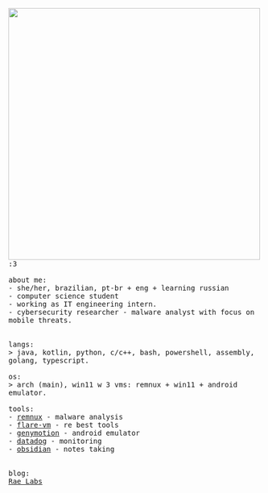 <p float="left">
 <img src="https://github.com/xssrae/xssrae/blob/main/side_imgs/img1.png" width="500" align="left">
  <p float="left">
    <samp>
      :3 
      <br>
      <br>
      about me:<br>
             - she/her, brazilian, pt-br + eng + learning russian<br>
             - computer science student<br>
             - working as IT engineering intern.<br>
             - cybersecurity researcher - malware analyst with focus on mobile threats.<br>
      <br>
      <br>
      langs:<br>
          > java, kotlin, python, c/c++, bash, powershell, assembly, golang, typescript.
      <br>
      <br>
      os:<br>
        > arch (main), win11 w 3 vms: remnux + win11 + android emulator.
      <br>
      <br>
      tools:<br>
          - <a href="https://remnux.org/">remnux</a> - malware analysis <br> 
          - <a href="https://github.com/mandiant/flare-vm">flare-vm</a> - re best tools<br>
          - <a href="https://www.genymotion.com/">genymotion</a> - android emulator <br>
          - <a href="https://www.datadoghq.com/">datadog</a> - monitoring <br>
          - <a href="https://obsidian.md/">obsidian</a> - notes taking<br> 
     <br>
     <br>
      blog:<br>
         <a href="https://raeversing.hashnode.dev/">Rae Labs</a>
      <b>
    </samp>
  </p>
</p>
